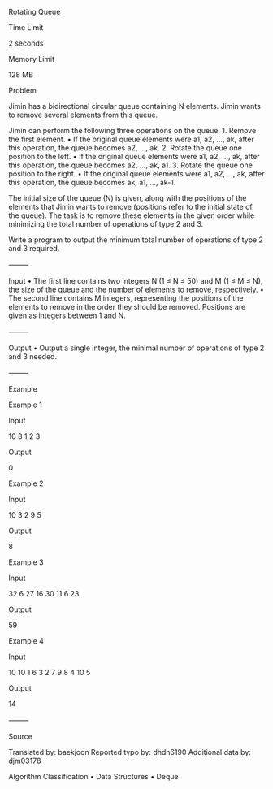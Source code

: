 Rotating Queue

Time Limit

2 seconds

Memory Limit

128 MB

Problem

Jimin has a bidirectional circular queue containing N elements. Jimin wants to remove several elements from this queue.

Jimin can perform the following three operations on the queue:
	1.	Remove the first element.
	•	If the original queue elements were a1, a2, ..., ak, after this operation, the queue becomes a2, ..., ak.
	2.	Rotate the queue one position to the left.
	•	If the original queue elements were a1, a2, ..., ak, after this operation, the queue becomes a2, ..., ak, a1.
	3.	Rotate the queue one position to the right.
	•	If the original queue elements were a1, a2, ..., ak, after this operation, the queue becomes ak, a1, ..., ak-1.

The initial size of the queue (N) is given, along with the positions of the elements that Jimin wants to remove (positions refer to the initial state of the queue). The task is to remove these elements in the given order while minimizing the total number of operations of type 2 and 3.

Write a program to output the minimum total number of operations of type 2 and 3 required.

⸻

Input
	•	The first line contains two integers N (1 ≤ N ≤ 50) and M (1 ≤ M ≤ N), the size of the queue and the number of elements to remove, respectively.
	•	The second line contains M integers, representing the positions of the elements to remove in the order they should be removed. Positions are given as integers between 1 and N.

⸻

Output
	•	Output a single integer, the minimal number of operations of type 2 and 3 needed.

⸻

Example

Example 1

Input

10 3
1 2 3

Output

0

Example 2

Input

10 3
2 9 5

Output

8

Example 3

Input

32 6
27 16 30 11 6 23

Output

59

Example 4

Input

10 10
1 6 3 2 7 9 8 4 10 5

Output

14


⸻

Source

Translated by: baekjoon
Reported typo by: dhdh6190
Additional data by: djm03178

Algorithm Classification
	•	Data Structures
	•	Deque